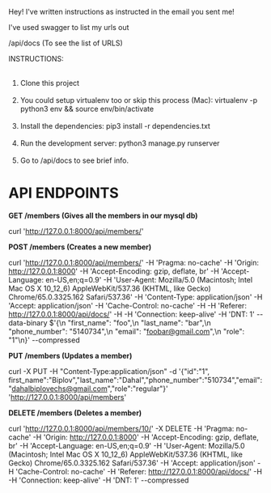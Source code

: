 Hey! I've written instructions as instructed in the email you sent me!

I've used swagger to list my urls out

/api/docs (To see the list of URLS)


INSTRUCTIONS:</br></br>
1. Clone this project</br></br>
2. You could setup virtualenv too or skip this process (Mac): virtualenv -p python3 env && source env/bin/activate</br></br>
3. Install the dependencies: pip3 install -r dependencies.txt</br></br>
4. Run the development server: python3 manage.py runserver</br></br>
5. Go to /api/docs to see brief info.



<h1> API ENDPOINTS </h1>

<b>GET /members (Gives all the members in our mysql db)</b>

curl 'http://127.0.0.1:8000/api/members/' 



<b>POST /members (Creates a new member)</b>

curl 'http://127.0.0.1:8000/api/members/' -H 'Pragma: no-cache' -H 'Origin: http://127.0.0.1:8000' -H 'Accept-Encoding: gzip, deflate, br' -H 'Accept-Language: en-US,en;q=0.9' -H 'User-Agent: Mozilla/5.0 (Macintosh; Intel Mac OS X 10_12_6) AppleWebKit/537.36 (KHTML, like Gecko) Chrome/65.0.3325.162 Safari/537.36' -H 'Content-Type: application/json' -H 'Accept: application/json' -H 'Cache-Control: no-cache' -H  -H 'Referer: http://127.0.0.1:8000/api/docs/' -H  -H 'Connection: keep-alive' -H 'DNT: 1' --data-binary $'{\n  "first_name": "foo",\n  "last_name": "bar",\n  "phone_number": "5140734",\n  "email": "foobar@gmail.com",\n  "role": "1"\n}' --compressed







<b>PUT /members (Updates a member)</b>

curl -X PUT -H "Content-Type:application/json"  -d '{"id":"1", first_name":"Biplov","last_name":"Dahal","phone_number":"510734","email":"dahalbiplovechs@gmail.com","role":"regular"}' 'http://127.0.0.1:8000/api/members'


<b>DELETE /members (Deletes a member)</b>

curl 'http://127.0.0.1:8000/api/members/10/' -X DELETE -H 'Pragma: no-cache' -H 'Origin: http://127.0.0.1:8000' -H 'Accept-Encoding: gzip, deflate, br' -H 'Accept-Language: en-US,en;q=0.9' -H 'User-Agent: Mozilla/5.0 (Macintosh; Intel Mac OS X 10_12_6) AppleWebKit/537.36 (KHTML, like Gecko) Chrome/65.0.3325.162 Safari/537.36' -H 'Accept: application/json' -H 'Cache-Control: no-cache' -H 'Referer: http://127.0.0.1:8000/api/docs/' -H  -H 'Connection: keep-alive'  -H 'DNT: 1' --compressed
